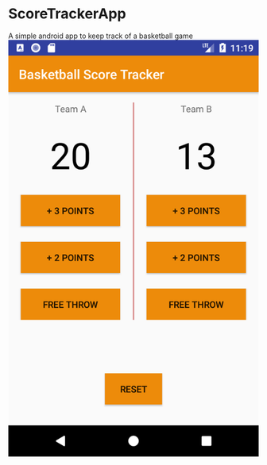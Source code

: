 # ScoreTrackerApp
A simple android app to keep track of a basketball game
<img src='https://raw.githubusercontent.com/Cyb3rN4u7/Cyb3rN4u7.github.io/master/img/projects/basketball_tracker_app.png' alt='Basketball tracker android app'>
